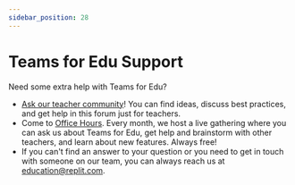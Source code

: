 ```yaml
---
sidebar_position: 28
---
```


# Teams for Edu Support

Need some extra help with Teams for Edu?

- [Ask our teacher community](https://ask.replit.com/c/edu/edu-support/2)! You can find ideas, discuss best practices, and get help in this forum just for teachers.
- Come to [Office Hours](https://www.eventbrite.com/e/replit-teams-for-education-office-hours-tickets-151837105871). Every month, we host a live gathering where you can ask us about Teams for Edu, get help and brainstorm with other teachers, and learn about new features. Always free!
- If you can't find an answer to your question or you need to get in touch with someone on our team, you can always reach us at education@replit.com.
